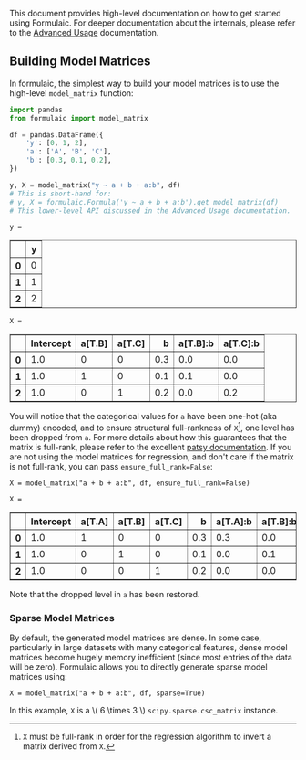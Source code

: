 This document provides high-level documentation on how to get started using
Formulaic. For deeper documentation about the internals, please refer to the
[Advanced Usage](../advanced/intro.md) documentation.


## Building Model Matrices

In formulaic, the simplest way to build your model matrices is to use the
high-level `model_matrix` function:

```py
import pandas
from formulaic import model_matrix

df = pandas.DataFrame({
    'y': [0, 1, 2],
    'a': ['A', 'B', 'C'],
    'b': [0.3, 0.1, 0.2],
})

y, X = model_matrix("y ~ a + b + a:b", df)
# This is short-hand for:
# y, X = formulaic.Formula('y ~ a + b + a:b').get_model_matrix(df)
# This lower-level API discussed in the Advanced Usage documentation.
```

`y =`
<table border="1" class="dataframe">
  <thead>
    <tr style="text-align: right;">
      <th></th>
      <th>y</th>
    </tr>
  </thead>
  <tbody>
    <tr>
      <th>0</th>
      <td>0</td>
    </tr>
    <tr>
      <th>1</th>
      <td>1</td>
    </tr>
    <tr>
      <th>2</th>
      <td>2</td>
    </tr>
  </tbody>
</table>

`X = `
<table border="1" class="dataframe">
  <thead>
    <tr style="text-align: right;">
      <th></th>
      <th>Intercept</th>
      <th>a[T.B]</th>
      <th>a[T.C]</th>
      <th>b</th>
      <th>a[T.B]:b</th>
      <th>a[T.C]:b</th>
    </tr>
  </thead>
  <tbody>
    <tr>
      <th>0</th>
      <td>1.0</td>
      <td>0</td>
      <td>0</td>
      <td>0.3</td>
      <td>0.0</td>
      <td>0.0</td>
    </tr>
    <tr>
      <th>1</th>
      <td>1.0</td>
      <td>1</td>
      <td>0</td>
      <td>0.1</td>
      <td>0.1</td>
      <td>0.0</td>
    </tr>
    <tr>
      <th>2</th>
      <td>1.0</td>
      <td>0</td>
      <td>1</td>
      <td>0.2</td>
      <td>0.0</td>
      <td>0.2</td>
    </tr>
  </tbody>
</table>

You will notice that the categorical values for `a` have been one-hot (aka dummy) encoded,
and to ensure structural full-rankness of `X`[^1], one level has been dropped
from `a`. For more details about how this guarantees that the matrix is full-rank,
please refer to the excellent [patsy documentation](https://patsy.readthedocs.io/en/latest/formulas.html).
If you are not using the model matrices for regression, and don't care if the
matrix is not full-rank, you can pass `ensure_full_rank=False`:

```
X = model_matrix("a + b + a:b", df, ensure_full_rank=False)
```

`X =`
<div>
<table border="1" class="dataframe">
  <thead>
    <tr style="text-align: right;">
      <th></th>
      <th>Intercept</th>
      <th>a[T.A]</th>
      <th>a[T.B]</th>
      <th>a[T.C]</th>
      <th>b</th>
      <th>a[T.A]:b</th>
      <th>a[T.B]:b</th>
      <th>a[T.C]:b</th>
    </tr>
  </thead>
  <tbody>
    <tr>
      <th>0</th>
      <td>1.0</td>
      <td>1</td>
      <td>0</td>
      <td>0</td>
      <td>0.3</td>
      <td>0.3</td>
      <td>0.0</td>
      <td>0.0</td>
    </tr>
    <tr>
      <th>1</th>
      <td>1.0</td>
      <td>0</td>
      <td>1</td>
      <td>0</td>
      <td>0.1</td>
      <td>0.0</td>
      <td>0.1</td>
      <td>0.0</td>
    </tr>
    <tr>
      <th>2</th>
      <td>1.0</td>
      <td>0</td>
      <td>0</td>
      <td>1</td>
      <td>0.2</td>
      <td>0.0</td>
      <td>0.0</td>
      <td>0.2</td>
    </tr>
  </tbody>
</table>
</div>

Note that the dropped level in `a` has been restored.

### Sparse Model Matrices

By default, the generated model matrices are dense. In some case, particularly
in large datasets with many categorical features, dense model matrices become
hugely memory inefficient (since most entries of the data will be zero).
Formulaic allows you to directly generate sparse model matrices using:
```
X = model_matrix("a + b + a:b", df, sparse=True)
```
In this example, `X` is a \\( 6 \times 3 \\) `scipy.sparse.csc_matrix` instance.

[^1]: `X` must be full-rank in order for the regression algorithm to invert a matrix derived from `X`.
